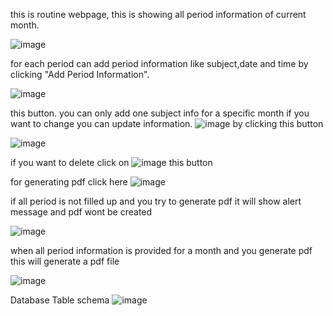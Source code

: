 this is routine webpage, this is showing all period information of current month.

![image](https://user-images.githubusercontent.com/45086258/199998423-89c6848c-6179-4963-89c2-f73e479d5869.png)

for each period can add period information like subject,date and time by clicking "Add Period Information".

![image](https://user-images.githubusercontent.com/45086258/199998973-8829ede9-5624-4f2f-baf0-e63b68f2668a.png)

this button. you can only add one subject info for a specific month if you want to change you can update information. ![image](https://user-images.githubusercontent.com/45086258/199999418-7090f65b-3004-41b8-9454-dd4f17dd47a4.png)
by clicking this button

![image](https://user-images.githubusercontent.com/45086258/200009943-b6fa6a19-6ce1-4e5f-afca-0149b62f1dc7.png)


if you want to delete click on ![image](https://user-images.githubusercontent.com/45086258/199999648-49d5fb7a-ab12-4c3a-9e4d-be8574f925ea.png)
this button

for generating pdf click here ![image](https://user-images.githubusercontent.com/45086258/200000949-f7dcc24f-57c5-477f-ae29-1a3106abd625.png)


if all period is not filled up and you try to generate pdf it will show alert message and pdf wont be created 

![image](https://user-images.githubusercontent.com/45086258/200000640-dec5f192-478b-47ce-ac56-1d7eb179bc27.png)

when all period information is provided for a month and you generate pdf this will generate a pdf file 

![image](https://user-images.githubusercontent.com/45086258/200000872-07d43d3f-2b41-40d9-bce3-f869406fc8a3.png)

Database Table schema
![image](https://user-images.githubusercontent.com/45086258/200006641-bc180ceb-b0d2-4e47-a608-8b9d0e9f272c.png)


